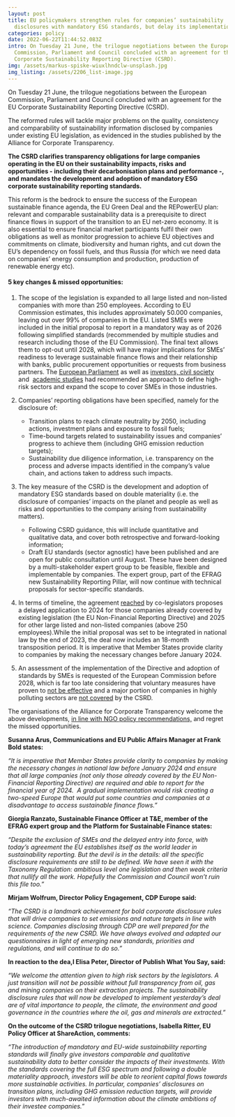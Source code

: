 ```yaml
---
layout: post
title: EU policymakers strengthen rules for companies’ sustainability
  disclosures with mandatory ESG standards, but delay its implementation
categories: policy
date: 2022-06-22T11:44:52.083Z
intro: On Tuesday 21 June, the trilogue negotiations between the European
  Commission, Parliament and Council concluded with an agreement for the EU
  Corporate Sustainability Reporting Directive (CSRD).
img: /assets/markus-spiske-wiuxlhndclw-unsplash.jpg
img_listing: /assets/2206_list-image.jpg
---
```

On Tuesday 21 June, the trilogue negotiations between the European Commission, Parliament and Council concluded with an agreement for the EU Corporate Sustainability Reporting Directive (CSRD). 

The reformed rules will tackle major problems on the quality, consistency and comparability of sustainability information disclosed by companies under existing EU legislation, as evidenced in the studies published by the Alliance for Corporate Transparency.

**The CSRD clarifies transparency obligations for large companies operating in the EU on their sustainability impacts, risks and opportunities - including their decarbonisation plans and performance -, and mandates the development and adoption of mandatory ESG corporate sustainability reporting standards.** 

This reform is the bedrock to ensure the success of the European sustainable finance agenda, the EU Green Deal and the REPowerEU plan: relevant and comparable sustainability data is a prerequisite to direct finance flows in support of the transition to an EU net-zero economy. It is also essential to ensure financial market participants fulfil their own obligations as well as monitor progression to achieve EU objectives and commitments on climate, biodiversity and human rights, and cut down the EU’s dependency on fossil fuels, and thus Russia (for which we need data on companies’ energy consumption and production, production of renewable energy etc). 

#### 5 key changes & missed opportunities:

1. The scope of the legislation is expanded to all large listed and non-listed companies with more than 250 employees. According to EU Commission estimates, this includes approximately 50.000 companies, leaving out over 99% of companies in the EU. Listed SMEs were included in the initial proposal to report in a mandatory way as of 2026 following simplified standards (recommended by multiple studies and research including those of the EU Commission). The final text allows them to opt-out until 2028, which will have major implications for SMEs’ readiness to leverage sustainable finance flows and their relationship with banks, public procurement opportunities or requests from business partners. The [European Parliament](https://www.europarl.europa.eu/doceo/document/A-9-2022-0059_EN.html) as well as [investors, civil society](https://en.frankbold.org/sites/default/files/publikace/joint_letter_calling_to_broaden_the_scope_of_eu_csrd.pdf) and  [academic studies](https://wpsf.de/wp-content/uploads/2021/09/WPSF_PolicyBrief_8-2021_Scope.pdf) had recommended an approach to define high-risk sectors and expand the scope to cover SMEs in those industries. 
2. Companies’ reporting obligations have been specified, namely for the disclosure of:

   * Transition plans to reach climate neutrality by 2050, including actions, investment plans and exposure to fossil fuels;
   * Time-bound targets related to sustainability issues and companies’ progress to achieve them (including GHG emission reduction targets); 
   * Sustainability due diligence information, i.e. transparency on the process and adverse impacts identified in the company’s value chain, and actions taken to address such impacts.
3. The key measure of the CSRD is the development and adoption of mandatory ESG standards based on double materiality (i.e. the disclosure of companies’ impacts on the planet and people as well as risks and opportunities to the company arising from sustainability matters). 

   * Following CSRD guidance, this will include quantitative and qualitative data, and cover both retrospective and forward-looking information; 
   * Draft EU standards (sector agnostic) have been published and are open for public consultation until August. These have been designed by a multi-stakeholder expert group to be feasible, flexible and implementable by companies. The expert group, part of the EFRAG new Sustainability Reporting Pillar, will now continue with technical proposals for sector-specific standards. 
4. In terms of timeline, the agreement [reached](https://www.consilium.europa.eu/en/press/press-releases/2022/06/21/new-rules-on-sustainability-disclosure-provisional-agreement-between-council-and-european-parliament/) by co-legislators proposes a delayed application to 2024 for those companies already covered by existing legislation (the EU Non-Financial Reporting Directive) and 2025 for other large listed and non-listed companies (above 250 employees).While the initial proposal was set to be integrated in national law by the end of 2023, the deal now includes an 18-month transposition period. It is imperative that Member States provide clarity to companies by making the necessary changes before January 2024. 
5. An assessment of the implementation of the Directive and adoption of standards by SMEs is requested of the European Commission before 2028, which is far too late considering that voluntary measures have proven to [not be effective](https://www.ceps.eu/ceps-publications/study-on-the-non-financial-reporting-directive/) and a major portion of companies in highly polluting sectors are [not covered](https://wpsf.de/wp-content/uploads/2021/09/WPSF_PolicyBrief_8-2021_Scope.pdf) by the CSRD. 

The organisations of the Alliance for Corporate Transparency welcome the above developments, [in line with NGO policy recommendations,](https://www.allianceforcorporatetransparency.org/assets/Reform_NFRD_Joint_Position_Alliance_for_Corporate_Transparency_final.pdf) and regret the missed opportunities. 

**Susanna Arus, Communications and EU Public Affairs Manager at Frank Bold states:** 

*“It is imperative that Member States provide clarity to companies by making the necessary changes in national law before January 2024 and ensure that all large companies (not only those already covered by the EU Non-Financial Reporting Directive) are required and able to report for the financial year of 2024.  A gradual implementation would risk creating a two-speed Europe that would put some countries and companies at a disadvantage to access sustainable finance flows.”*

**Giorgia Ranzato, Sustainable Finance Officer at T&E, member of the EFRAG expert group and the Platform for Sustainable Finance states:**

*“Despite the exclusion of SMEs and the delayed entry into force, with today’s agreement the EU establishes itself as the world leader in sustainability reporting. But the devil is in the details: all the specific disclosure requirements are still to be defined. We have seen it with the Taxonomy Regulation: ambitious level one legislation and then weak criteria that nullify all the work. Hopefully the Commission and Council won’t ruin this file too.”*

**Mirjam Wolfrum, Director Policy Engagement, CDP Europe said:** 

*“The CSRD is a landmark achievement for bold corporate disclosure rules that will drive companies to set emissions and nature targets in line with science. Companies disclosing through CDP are well prepared for the requirements of the new CSRD. We have always evolved and adapted our questionnaires in light of emerging new standards, priorities and regulations, and will continue to do so.”*

**In reaction to the dea,l Elisa Peter, Director of Publish What You Say, said:**

*“We welcome the attention given to high risk sectors by the legislators. A just transition will not be possible without full transparency from oil, gas and mining companies on their extraction projects. The sustainability disclosure rules that will now be developed to implement yesterday’s deal are of vital importance to people, the climate, the environment and good governance in the countries where the oil, gas and minerals are extracted.”*

**On the outcome of the CSRD trilogue negotiations, Isabella Ritter, EU Policy Officer at ShareAction, comments:**

*“The introduction of mandatory and EU-wide sustainability reporting standards will finally give investors comparable and qualitative sustainability data to better consider the impacts of their investments. With the standards covering the full ESG spectrum and following a double materiality approach, investors will be able to reorient capital flows towards more sustainable activities. In particular, companies’ disclosures on transition plans, including GHG emission reduction targets, will provide investors with much-awaited information about the climate ambitions of their investee companies.”*